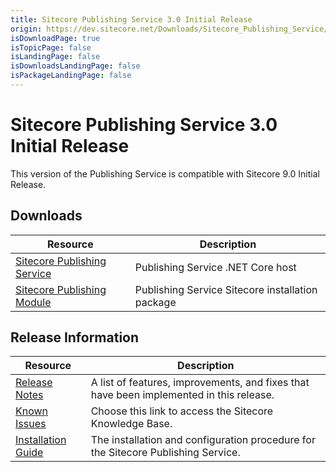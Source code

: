 ```yaml
---
title: Sitecore Publishing Service 3.0 Initial Release
origin: https://dev.sitecore.net/Downloads/Sitecore_Publishing_Service/30/Sitecore_Publishing_Service_30_Initial_Release.aspx
isDownloadPage: true
isTopicPage: false
isLandingPage: false
isDownloadsLandingPage: false
isPackageLandingPage: false
---
```


# Sitecore Publishing Service 3.0 Initial Release

This version of the Publishing Service is compatible with Sitecore 9.0 Initial Release.

## Downloads

 | Resource | Description |
 | --- | --- |
 | [Sitecore Publishing Service](https://scdp.blob.core.windows.net/downloads/Sitecore%20Publishing%20Service/30/Sitecore%20Publishing%20Service%2030%20Initial%20Release/Secure/Sitecore%20Publishing%20Service%203.0.0%20rev.%20171009.zip) | Publishing Service .NET Core host |
 | [Sitecore Publishing Module](https://scdp.blob.core.windows.net/downloads/Sitecore%20Publishing%20Service/30/Sitecore%20Publishing%20Service%2030%20Initial%20Release/Secure/Sitecore%20Publishing%20Module%203.0.0%20rev.%20171009.zip) | Publishing Service Sitecore installation package |

## Release Information

 | Resource | Description |
 | --- | --- |
 | [Release Notes](/downloads/Sitecore_Publishing_Service/30/Sitecore_Publishing_Service_30_Initial_Release/Release_Notes) | A list of features, improvements, and fixes that have been implemented in this release. |
 | [Known Issues](https://kb.sitecore.net/articles/431510) | Choose this link to access the Sitecore Knowledge Base. |
 | [Installation Guide](https://scdp.blob.core.windows.net/downloads/Sitecore%20Publishing%20Service/30/Sitecore%20Publishing%20Service%2030%20Initial%20Release/Secure/Publishing%20Service%20Installation%20and%20Configuration%20Guide%2030.pdf) | The installation and configuration procedure for the Sitecore Publishing Service. |